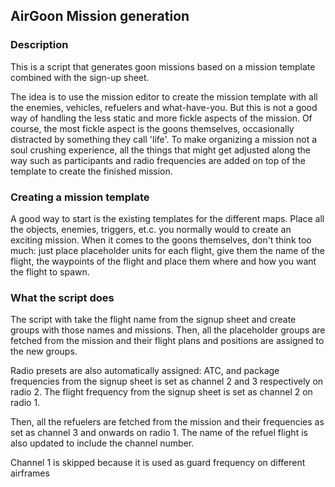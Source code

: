 ## AirGoon Mission generation

### Description

This is a script that generates goon missions based on a mission template combined with the sign-up sheet. 

The idea is to use the mission editor to create the mission template with all the enemies, vehicles, refuelers and what-have-you. But this is not a good way of handling the less static and more fickle aspects of the mission. Of course, the most fickle aspect is the goons themselves, occasionally distracted by something they call 'life'. To make organizing a mission not a soul crushing experience, all the things that might get adjusted along the way such as participants and radio frequencies are added on top of the template to create the finished mission. 

### Creating a mission template

A good way to start is the existing templates for the different maps. Place all the objects, enemies, triggers, et.c. you normally would to create an exciting mission. When it comes to the goons themselves, don't think too much: just place placeholder units for each flight, give them the name of the flight, the waypoints of the flight and place them where and how you want the flight to spawn.

### What the script does

The script with take the flight name from the signup sheet and create groups with those names and missions. Then, all the placeholder groups are fetched from the mission and their flight plans and positions are assigned to the new groups. 

Radio presets are also automatically assigned: ATC, and package frequencies from the signup sheet is set as channel 2 and 3 respectively on radio 2. The flight frequency from the signup sheet is set as channel 2 on radio 1. 

Then, all the refuelers are fetched from the mission and their frequencies as set as channel 3 and onwards on radio 1. The name of the refuel flight is also updated to include the channel number.

Channel 1 is skipped because it is used as guard frequency on different airframes